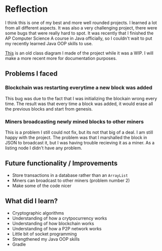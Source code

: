 # Reflection

I think this is one of my best and more well rounded projects. I learned a lot from all different aspects. It was also a very challenging project, there were some bugs that were really hard to spot. It was recently that I finished the AP Computer Science A course in Java officially, so I couldn't wait to put my recently learned Java OOP skills to use.

[This](old-class-diagram.jpg) is an old class diagram I made of the project while it was a WIP. I will make a more recent more for documentation purposes.

## Problems I faced

### Blockchain was restarting everytime a new block was added

This bug was due to the fact that I was initializing the blockain wrong every time. The result was that every time a block was added, it would erase all the previous blocks and start from genesis.

### Miners broadcasting newly mined blocks to other miners

This is a problem I still could not fix, but its not that big of a deal. I am still happy with the project. The problem was that I marshalled the block in JSON to broadcast it, but I was having trouble recieving it as a miner. As a listing node I didn't have any problem.

## Future functionality / Improvements

- Store transactions in a database rather than an `ArrayList`
- Miners can broadcast to other miners (problem number 2)
- Make some of the code nicer

## What did I learn?

- Cryptographic algorithms
- Understanding of how a crytpocurrency works
- Understanding of how blockchain works
- Understanding of how a P2P network works
- Little bit of socket programming
- Strengthened my Java OOP skills
- Gradle
